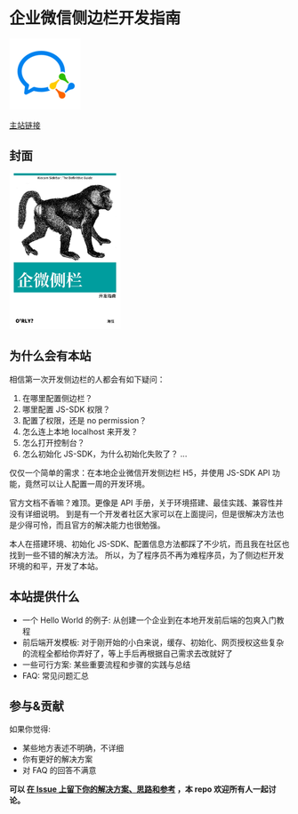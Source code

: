 # 企业微信侧边栏开发指南

![](./docs/.vuepress/public/images/logo.png)

[主站链接](https://wecom-sidebar.github.io/)

## 封面

<img width="200" src="./docs/intro/images/preface.jpeg" />

## 为什么会有本站

相信第一次开发侧边栏的人都会有如下疑问：

1. 在哪里配置侧边栏？
2. 哪里配置 JS-SDK 权限？
3. 配置了权限，还是 no permission？
4. 怎么连上本地 localhost 来开发？
5. 怎么打开控制台？
6. 怎么初始化 JS-SDK，为什么初始化失败了？
...

仅仅一个简单的需求：在本地企业微信开发侧边栏 H5，并使用 JS-SDK API 功能，竟然可以让人配置一周的开发环境。

官方文档不香嘛？难顶。更像是 API 手册，关于环境搭建、最佳实践、兼容性并没有详细说明。
到是有一个开发者社区大家可以在上面提问，但是很解决方法也是少得可怜，而且官方的解决能力也很勉强。

本人在搭建环境、初始化 JS-SDK、配置信息方法都踩了不少坑，而且我在社区也找到一些不错的解决方法。
所以，为了程序员不再为难程序员，为了侧边栏开发环境的和平，开发了本站。

## 本站提供什么

* 一个 Hello World 的例子: 从创建一个企业到在本地开发前后端的包爽入门教程
* 前后端开发模板: 对于刚开始的小白来说，缓存、初始化、网页授权这些复杂的流程全都给你弄好了，等上手后再根据自己需求去改就好了
* 一些可行方案: 某些重要流程和步骤的实践与总结
* FAQ: 常见问题汇总

## 参与&贡献

如果你觉得:

* 某些地方表述不明确，不详细
* 你有更好的解决方案
* 对 FAQ 的回答不满意

**可以 [在 Issue 上留下你的解决方案、思路和参考](https://github.com/wecom-sidebar/docs/issues) ，本 repo 欢迎所有人一起讨论。**
